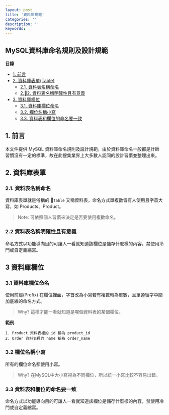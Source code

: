 ```yaml
---
layout: post
title: '資料庫規範'
categories: ''
description: ''
keywords: 
---
```


## MySQL資料庫命名規則及設計規範

**目錄**

<!-- TOC -->

- [1. 前言](#1-前言)
- [2. 資料庫表單(Table)](#2-資料庫表單)
    - [2.1. 資料表名稱命名](#21-資料表名稱命名)
    - [2.2. 資料表名稱明確性且有意義](#22-資料表名稱明確性且有意義)
- [3. 資料庫欄位](#2-資料庫欄位)
    - [3.1. 資料庫欄位命名](#31-資料庫欄位命名)
    - [3.2. 欄位名稱小寫](#32-欄位名稱小寫)
    - [3.3. 資料表和欄位的命名要一致](#33-資料表和欄位的命名要一致)

## 1. 前言

本文件提供 MySQL 資料庫命名規則及設計規範，由於資料庫命名一般都是計師習慣沒有一定的標準，故在此搜集業界上大多數人認同的設計習慣並整理出來。


## 2. 資料庫表單

### 2.1. 資料表名稱命名
資料庫表單就是俗稱的 `table` 又稱資料表，命名方式單複數皆有人使用且字首大寫，如 Products、Product。

>Note: 可依照個人習慣來決定是否要使用複數命名。

### 2.2 資料表名稱明確性且有意義
命名方式以功能導向目的可讓人一看就知道該欄位是儲存什麼樣的內容，禁使用冷門或自定義縮寫。

## 3 資料庫欄位

### 3.1 資料庫欄位命名
使用前綴(Prefix) 在欄位裡面，字首改為小寫若有複數轉為單數，且單遵循字中間加底線的命名方式。

> Why? 這樣才能一看就知道是哪個資料表的某個欄位。

**範例.**
```
1. Product 資料表裡的 id 稱為 product_id
2. Order 資料表裡的 name 稱為 order_name
``` 

### 3.2 欄位名稱小寫
所有的欄位命名都使用小寫。

> Why? 在MySQL中大小寫視為不同欄位，所以統一小寫比較不容易出錯。

### 3.3 資料表和欄位的命名要一致
命名方式以功能導向目的可讓人一看就知道該欄位是儲存什麼樣的內容，禁使用冷門或自定義縮寫。

